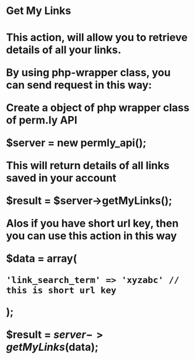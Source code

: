 <H1>Get My Links<H1>

This action, will allow you to retrieve details of all your links.

By using php-wrapper class, you can send request in this way:

Create a object of php wrapper class of perm.ly API

$server = new permly_api(); 

This will return details of all links saved in your account

$result = $server->getMyLinks();

Alos if you have short url key, then you can use this action in this way

$data = array(

	'link_search_term' => 'xyzabc' // this is short url key
	
);

$result = $server->getMyLinks($data);
